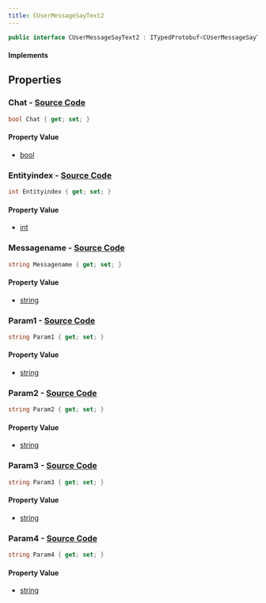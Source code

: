 ```yaml
---
title: CUserMessageSayText2
---
```


```csharp
public interface CUserMessageSayText2 : ITypedProtobuf<CUserMessageSayText2>, INativeHandle, INetMessage<CUserMessageSayText2>, IDisposable
```

#### Implements

## Properties

### **Chat** - [Source Code](https://github.com/swiftly-solution/swiftlys2/blob/main/managed/src/SwiftlyS2.Generated/Protobufs/Interfaces/CUserMessageSayText2.cs#L21)

```csharp
bool Chat { get; set; }
```

#### Property Value

- [bool](https://learn.microsoft.com/dotnet/api/system.boolean)

### **Entityindex** - [Source Code](https://github.com/swiftly-solution/swiftlys2/blob/main/managed/src/SwiftlyS2.Generated/Protobufs/Interfaces/CUserMessageSayText2.cs#L18)

```csharp
int Entityindex { get; set; }
```

#### Property Value

- [int](https://learn.microsoft.com/dotnet/api/system.int32)

### **Messagename** - [Source Code](https://github.com/swiftly-solution/swiftlys2/blob/main/managed/src/SwiftlyS2.Generated/Protobufs/Interfaces/CUserMessageSayText2.cs#L24)

```csharp
string Messagename { get; set; }
```

#### Property Value

- [string](https://learn.microsoft.com/dotnet/api/system.string)

### **Param1** - [Source Code](https://github.com/swiftly-solution/swiftlys2/blob/main/managed/src/SwiftlyS2.Generated/Protobufs/Interfaces/CUserMessageSayText2.cs#L27)

```csharp
string Param1 { get; set; }
```

#### Property Value

- [string](https://learn.microsoft.com/dotnet/api/system.string)

### **Param2** - [Source Code](https://github.com/swiftly-solution/swiftlys2/blob/main/managed/src/SwiftlyS2.Generated/Protobufs/Interfaces/CUserMessageSayText2.cs#L30)

```csharp
string Param2 { get; set; }
```

#### Property Value

- [string](https://learn.microsoft.com/dotnet/api/system.string)

### **Param3** - [Source Code](https://github.com/swiftly-solution/swiftlys2/blob/main/managed/src/SwiftlyS2.Generated/Protobufs/Interfaces/CUserMessageSayText2.cs#L33)

```csharp
string Param3 { get; set; }
```

#### Property Value

- [string](https://learn.microsoft.com/dotnet/api/system.string)

### **Param4** - [Source Code](https://github.com/swiftly-solution/swiftlys2/blob/main/managed/src/SwiftlyS2.Generated/Protobufs/Interfaces/CUserMessageSayText2.cs#L36)

```csharp
string Param4 { get; set; }
```

#### Property Value

- [string](https://learn.microsoft.com/dotnet/api/system.string)

